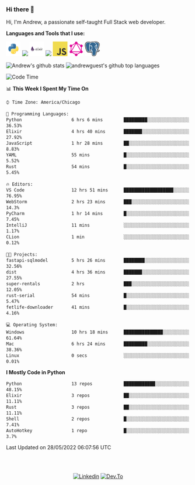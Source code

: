 ### Hi there 👋

Hi, I'm Andrew, a passionate self-taught Full Stack web developer.

**Languages and Tools that I use:**  

<code><img height="40" src="https://raw.githubusercontent.com/github/explore/80688e429a7d4ef2fca1e82350fe8e3517d3494d/topics/python/python.png"></code>
<code><img height="40" src="https://fastapi.tiangolo.com/img/logo-margin/logo-teal.png"></code>
<code><img height="40" src="https://raw.githubusercontent.com/github/explore/d106aa3f6fa091ab80ab5c8cf0d931baff3caaea/topics/elixir/elixir.png"></code>
<code><img height="40" src="https://img.stackshare.io/service/3262/-s9uoLIN.png"></code>
<code><img height="40" src="https://raw.githubusercontent.com/github/explore/80688e429a7d4ef2fca1e82350fe8e3517d3494d/topics/javascript/javascript.png"></code>
<code><img height="40" src="https://raw.githubusercontent.com/github/explore/5c058a388828bb5fde0bcafd4bc867b5bb3f26f3/topics/graphql/graphql.png"></code>
<code><img height="40" src="https://raw.githubusercontent.com/github/explore/80688e429a7d4ef2fca1e82350fe8e3517d3494d/topics/postgresql/postgresql.png"></code>

![Andrew's github stats](https://github-readme-stats.vercel.app/api?username=andrewguest&show_icons=true&theme=vue-dark&count_private=true)
<img height="180em" src="https://github-readme-stats.vercel.app/api/top-langs/?username=andrewguest&theme=vue-dark&layout=compact" alt="andrewguest's github top languages" />

<!--START_SECTION:waka-->
![Code Time](http://img.shields.io/badge/Code%20Time-1%2C096%20hrs%2011%20mins-blue)

📊 **This Week I Spent My Time On** 

```text
⌚︎ Time Zone: America/Chicago

💬 Programming Languages: 
Python                   6 hrs 6 mins        █████████░░░░░░░░░░░░░░░░   36.53% 
Elixir                   4 hrs 40 mins       ███████░░░░░░░░░░░░░░░░░░   27.92% 
JavaScript               1 hr 28 mins        ██░░░░░░░░░░░░░░░░░░░░░░░   8.83% 
YAML                     55 mins             █░░░░░░░░░░░░░░░░░░░░░░░░   5.52% 
Rust                     54 mins             █░░░░░░░░░░░░░░░░░░░░░░░░   5.45%

🔥 Editors: 
VS Code                  12 hrs 51 mins      ███████████████████░░░░░░   76.95% 
WebStorm                 2 hrs 23 mins       ███░░░░░░░░░░░░░░░░░░░░░░   14.3% 
PyCharm                  1 hr 14 mins        █░░░░░░░░░░░░░░░░░░░░░░░░   7.45% 
IntelliJ                 11 mins             ░░░░░░░░░░░░░░░░░░░░░░░░░   1.17% 
CLion                    1 min               ░░░░░░░░░░░░░░░░░░░░░░░░░   0.12%

🐱‍💻 Projects: 
fastapi-sqlmodel         5 hrs 26 mins       ████████░░░░░░░░░░░░░░░░░   32.56% 
dist                     4 hrs 36 mins       ███████░░░░░░░░░░░░░░░░░░   27.55% 
super-rentals            2 hrs               ███░░░░░░░░░░░░░░░░░░░░░░   12.05% 
rust-serial              54 mins             █░░░░░░░░░░░░░░░░░░░░░░░░   5.47% 
fetlife-downloader       41 mins             █░░░░░░░░░░░░░░░░░░░░░░░░   4.16%

💻 Operating System: 
Windows                  10 hrs 18 mins      ███████████████░░░░░░░░░░   61.64% 
Mac                      6 hrs 24 mins       █████████░░░░░░░░░░░░░░░░   38.36% 
Linux                    0 secs              ░░░░░░░░░░░░░░░░░░░░░░░░░   0.01%

```

**I Mostly Code in Python** 

```text
Python                   13 repos            ████████████░░░░░░░░░░░░░   48.15% 
Elixir                   3 repos             ██░░░░░░░░░░░░░░░░░░░░░░░   11.11% 
Rust                     3 repos             ██░░░░░░░░░░░░░░░░░░░░░░░   11.11% 
Shell                    2 repos             █░░░░░░░░░░░░░░░░░░░░░░░░   7.41% 
AutoHotkey               1 repo              █░░░░░░░░░░░░░░░░░░░░░░░░   3.7%

```



 Last Updated on 28/05/2022 06:07:56 UTC
<!--END_SECTION:waka-->

<br><br>
<p align="center">
   <a href="https://www.linkedin.com/in/andrew-guest-a891759a" target="_blank"><img src="https://img.shields.io/badge/LinkedIn-0077B5?style=for-the-badge&logo=linkedin&logoColor=white" alt="Linkedin"></a>
  <a href="https://dev.to/aguest" target="_blank"><img src="https://img.shields.io/badge/Dev.to-0A0A0A?style=for-the-badge&logo=dev%2Eto&logoColor=white" alt="Dev.To"></a>
</p>
